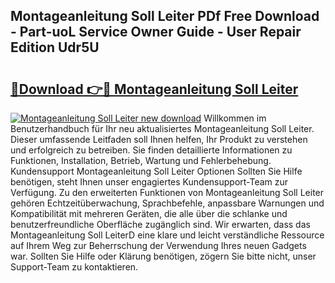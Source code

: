 ## Montageanleitung Soll Leiter PDf Free Download - Part-uoL Service Owner Guide - User Repair Edition Udr5U

# <h2><a href="http://df6xyq.blite.top/?on=Montageanleitung+Soll+Leiter">🔗Download 👉🔴 Montageanleitung Soll Leiter</a></h2>

[![Montageanleitung Soll Leiter new download](https://i.imgur.com/lujVjoI.png)](http://df6xyq.blite.top/?on=Montageanleitung+Soll+Leiter)
Willkommen im Benutzerhandbuch für Ihr neu aktualisiertes Montageanleitung Soll Leiter. Dieser umfassende Leitfaden soll Ihnen helfen, Ihr Produkt zu verstehen und erfolgreich zu betreiben. Sie finden detaillierte Informationen zu Funktionen, Installation, Betrieb, Wartung und Fehlerbehebung. Kundensupport Montageanleitung Soll Leiter Optionen Sollten Sie Hilfe benötigen, steht Ihnen unser engagiertes Kundensupport-Team zur Verfügung. Zu den erweiterten Funktionen von Montageanleitung Soll Leiter gehören Echtzeitüberwachung, Sprachbefehle, anpassbare Warnungen und Kompatibilität mit mehreren Geräten, die alle über die schlanke und benutzerfreundliche Oberfläche zugänglich sind. Wir erwarten, dass das Montageanleitung Soll LeiterD eine klare und leicht verständliche Ressource auf Ihrem Weg zur Beherrschung der Verwendung Ihres neuen Gadgets war. Sollten Sie Hilfe oder Klärung benötigen, zögern Sie bitte nicht, unser Support-Team zu kontaktieren.
